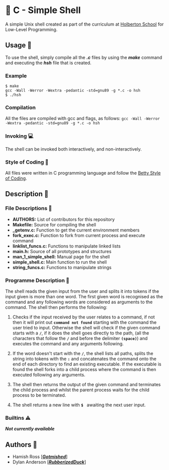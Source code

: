 # :shell: C - Simple Shell
A simple Unix shell created as part of the curriculum at [Holberton School](http://holbertonschool.com.au/) for Low-Level Programming.

## Usage :cinema:
To use the shell, simply compile all the ***.c*** files by using the ***make*** command and executing the ***hsh*** file that is created.

### Example
```
$ make
gcc -Wall -Werror -Wextra -pedantic -std=gnu89 -g *.c -o hsh
$ ./hsh
```
###  Compilation
All the files are compiled with gcc and flags, as follows: `gcc -Wall -Werror -Wextra -pedantic -std=gnu89 -g *.c -o hsh`

### Invoking :computer:
The shell can be invoked both interactively, and non-interactively.

### Style of Coding :floppy_disk:
All files were written in C programming language and follow the [Betty Style of Coding](https://github.com/holbertonschool/Betty/wiki).

## Description :closed_book:

### File Descriptions :file_folder:
- **AUTHORS:** List of contributors for this repository
- **Makefile:** Source for compiling the shell
- **_getenv.c:** Function to get the current environment members
- **fork_exec.c:** Function to fork from current process and execute command
- **linklist_funcs.c:** Functions to manipulate linked lists
- **main.h:** Source of all prototypes and structures
- **man_1_simple_shell:** Manual page for the shell
- **simple_shell.c:** Main function to run the shell
- **string_funcs.c:** Functions to manipulate strings

### Programme Description :space_invader:
The shell reads the given input from the user and splits it into tokens if the input given is more than one word. The first given word is recognised as the command and any following words are considered as arguments to the command. The shell then performs the following:

1. Checks if the input received by the user relates to a command, if not then it will print out **`command not found`** starting with the command the user tried to input. Otherwise the shell will check if the given command starts with a **`/`**, if it does the shell goes directly to the path, (all the characters that follow the **`/`** and before the delimiter **`(space)`**) and executes the command and any arguments following.

2. If the word doesn't start with the **`/`**, the shell lists all paths, splits the string into tokens with the **`:`** and concatenates the command onto the end of each directory to find an existing executable. If the executable is found the shell forks into a child process where the command is then executed following any arguments.

3. The shell then returns the output of the given command and terminates the child process and whilst the parent process waits for the child process to be terminated.

4. The shell returns a new line with **`$ `** awaiting the next user input.

### Builtins :warning:
***Not currently available***

## Authors :book:
- Hamish Ross [**_[Gotmished](https://github.com/Gotmished)_**]
- Dylan Anderson [**_[RubberizedDuck](https://github.com/RubberizedDuck)_**]